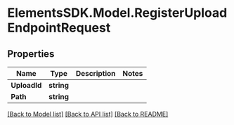 # ElementsSDK.Model.RegisterUploadEndpointRequest

## Properties

Name | Type | Description | Notes
------------ | ------------- | ------------- | -------------
**UploadId** | **string** |  | 
**Path** | **string** |  | 

[[Back to Model list]](../README.md#documentation-for-models) [[Back to API list]](../README.md#documentation-for-api-endpoints) [[Back to README]](../README.md)

